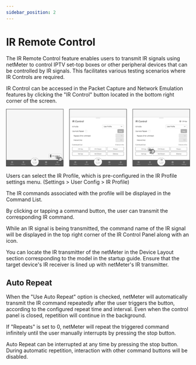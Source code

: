```yaml
---
sidebar_position: 2
---
```


# IR Remote Control

The IR Remote Control feature enables users to transmit IR signals using netMeter to control 
IPTV set-top boxes or other peripheral devices that can be controlled by IR signals. 
This facilitates various testing scenarios where IR Controls are required.

IR Control can be accessed in the Packet Capture and Network Emulation features 
by clicking the "IR Control" button located in the bottom right corner of the screen.

![IRRemote](../img/IRRemote.png)

Users can select the IR Profile, which is pre-configured in the IR Profile settings menu. 
(Settings > User Config > IR Profile)

The IR commands associated with the profile will be displayed in the Command List.

By clicking or tapping a command button, the user can transmit the corresponding IR command.

While an IR signal is being transmitted, the command name of the IR signal 
will be displayed in the top right corner of the IR Control Panel along with an icon.

You can locate the IR transmitter of the netMeter in the Device Layout section corresponding to the 
model in the startup guide. Ensure that the target device's IR receiver is lined up with netMeter's IR transmitter.

## Auto Repeat

When the "Use Auto Repeat" option is checked, netMeter will automatically transmit the IR command repeatedly 
after the user triggers the button, according to the configured repeat time and interval. 
Even when the control panel is closed, repetition will continue in the background.

If "Repeats" is set to 0, netMeter will repeat the triggered command infinitely until the user manually 
interrupts by pressing the stop button.

Auto Repeat can be interrupted at any time by pressing the stop button. During automatic repetition, 
interaction with other command buttons will be disabled.